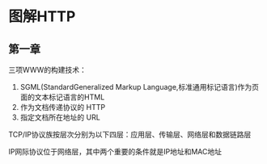 # 图解HTTP

## 第一章

三项WWW的构建技术：

1. SGML(StandardGeneralized Markup Language,标准通用标记语言)作为页面的文本标记语言的HTML
2. 作为文档传递协议的 HTTP
3. 指定文档所在地址的 URL

TCP/IP协议族按层次分别为以下四层：应用层、传输层、网络层和数据链路层

IP网际协议位于网络层，其中两个重要的条件就是IP地址和MAC地址
